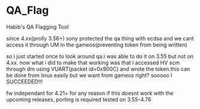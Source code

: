 # QA_Flag
Habib's QA Flagging Tool

since 4.xx(prolly 3.56+) sony protected the qa thing with ecdsa and we cant access it through UM in the gameos(preventing token from being written)

so i just started once to look around qa.i was able to do it on 3.55 but not on 4.xx.
now what i did to make that working was that i accessed HV scm through dm using VUART(packet id=0x900C) and wrote the token.this can be done from linux easily but we want from gameos right?
sooooo I SUCCEEDED!!!

fw independant for 4.21+
for any reason if this doesnt work with the upcoming releases, porting is required
tested on 3.55-4.76
